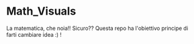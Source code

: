 # Math_Visuals

La matematica, che noia!! Sicuro?? Questa repo ha l'obiettivo principe di farti cambiare idea :) !
